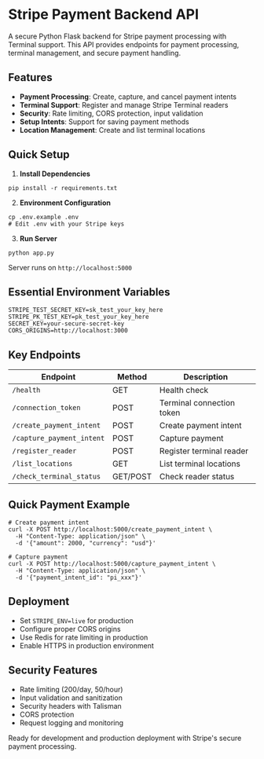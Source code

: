 # Stripe Payment Backend API

A secure Python Flask backend for Stripe payment processing with Terminal support. This API provides endpoints for payment processing, terminal management, and secure payment handling.

## Features

- **Payment Processing**: Create, capture, and cancel payment intents
- **Terminal Support**: Register and manage Stripe Terminal readers
- **Security**: Rate limiting, CORS protection, input validation
- **Setup Intents**: Support for saving payment methods
- **Location Management**: Create and list terminal locations

## Quick Setup

1. **Install Dependencies**
```shell script
pip install -r requirements.txt
```


2. **Environment Configuration**
```shell script
cp .env.example .env
# Edit .env with your Stripe keys
```


3. **Run Server**
```shell script
python app.py
```


Server runs on `http://localhost:5000`

## Essential Environment Variables

```
STRIPE_TEST_SECRET_KEY=sk_test_your_key_here
STRIPE_PK_TEST_KEY=pk_test_your_key_here
SECRET_KEY=your-secure-secret-key
CORS_ORIGINS=http://localhost:3000
```


## Key Endpoints

| Endpoint | Method | Description |
|----------|--------|-------------|
| `/health` | GET | Health check |
| `/connection_token` | POST | Terminal connection token |
| `/create_payment_intent` | POST | Create payment intent |
| `/capture_payment_intent` | POST | Capture payment |
| `/register_reader` | POST | Register terminal reader |
| `/list_locations` | GET | List terminal locations |
| `/check_terminal_status` | GET/POST | Check reader status |

## Quick Payment Example

```shell script
# Create payment intent
curl -X POST http://localhost:5000/create_payment_intent \
  -H "Content-Type: application/json" \
  -d '{"amount": 2000, "currency": "usd"}'

# Capture payment
curl -X POST http://localhost:5000/capture_payment_intent \
  -H "Content-Type: application/json" \
  -d '{"payment_intent_id": "pi_xxx"}'
```


## Deployment

- Set `STRIPE_ENV=live` for production
- Configure proper CORS origins
- Use Redis for rate limiting in production
- Enable HTTPS in production environment

## Security Features

- Rate limiting (200/day, 50/hour)
- Input validation and sanitization
- Security headers with Talisman
- CORS protection
- Request logging and monitoring

Ready for development and production deployment with Stripe's secure payment processing.